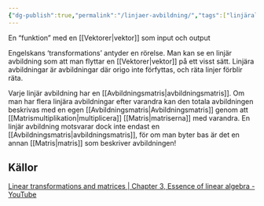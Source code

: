 ```yaml
---
{"dg-publish":true,"permalink":"/linjaer-avbildning/","tags":["linjäralgebra"]}
---
```



En “funktion” med en [[Vektorer\|vektor]] som input och output

Engelskans ‘transformations’ antyder en rörelse. Man kan se en linjär avbildning som att man flyttar en [[Vektorer\|vektor]] på ett visst sätt. Linjära avbildningar är avbildningar där origo inte förfyttas, och räta linjer förblir räta. 

Varje linjär avbildning har en [[Avbildningsmatris\|avbildningsmatris]]. Om man har flera linjära avbildningar efter varandra kan den totala avbildningen beskrivas med en egen [[Avbildningsmatris\|Avbildningsmatris]] genom att [[Matrismultiplikation\|multiplicera]] [[Matris\|matriserna]] med varandra. En linjär avbildning motsvarar dock inte endast en [[Avbildningsmatris\|avbildningsmatris]], för om man byter bas är det en annan [[Matris\|matris]] som beskriver avbildningen!

## Källor
[Linear transformations and matrices | Chapter 3, Essence of linear algebra - YouTube](https://www.youtube.com/watch?v=kYB8IZa5AuE&list=PL0-GT3co4r2y2YErbmuJw2L5tW4Ew2O5B&index=4)
